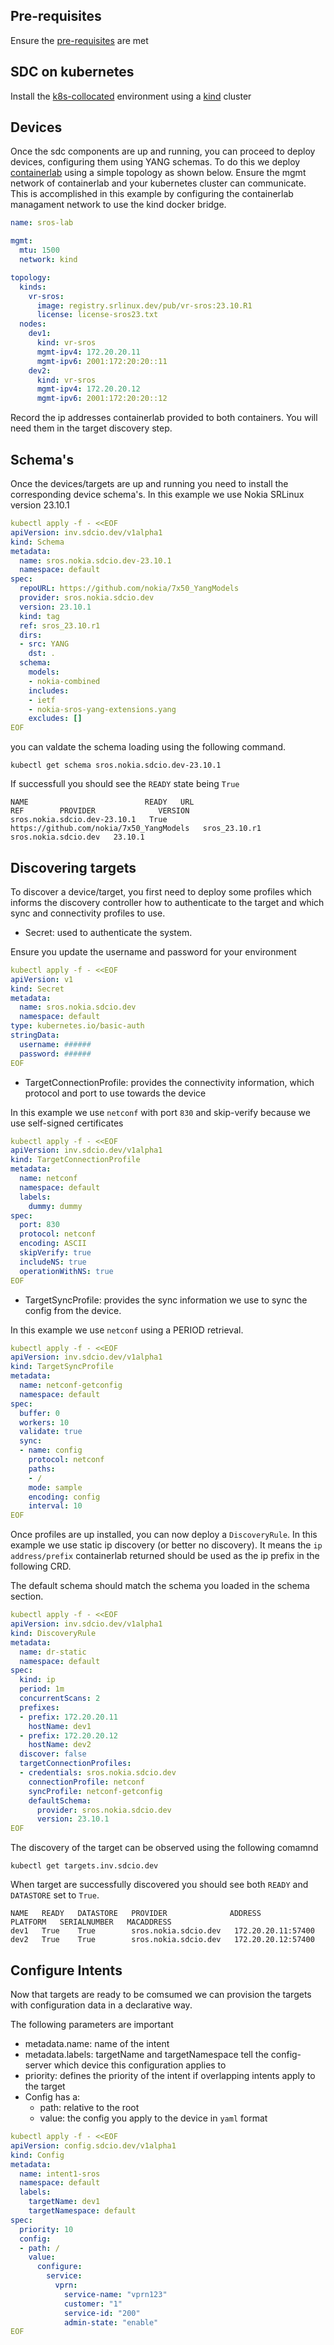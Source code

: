 <script type="text/javascript" src="https://viewer.diagrams.net/js/viewer-static.min.js" async></script>

## Pre-requisites

Ensure the [pre-requisites](../install/2_prereq.md) are met

## SDC on kubernetes

Install the [k8s-collocated](../install/3_k8s_collocated.md) environment using a [kind][kind] cluster 

## Devices

Once the sdc components are up and running, you can proceed to deploy devices, configuring them using YANG schemas. To do this we deploy [containerlab][containerlab] using a simple topology as shown below. Ensure the mgmt network of containerlab and your kubernetes cluster can communicate. This is accomplished in this example by configuring the containerlab managament network to use the kind docker bridge.

```yaml
name: sros-lab

mgmt:
  mtu: 1500
  network: kind

topology:
  kinds:
    vr-sros:
      image: registry.srlinux.dev/pub/vr-sros:23.10.R1
      license: license-sros23.txt
  nodes:
    dev1:
      kind: vr-sros
      mgmt-ipv4: 172.20.20.11
      mgmt-ipv6: 2001:172:20:20::11
    dev2:
      kind: vr-sros
      mgmt-ipv4: 172.20.20.12
      mgmt-ipv6: 2001:172:20:20::12
```

Record the ip addresses containerlab provided to both containers. You will need them in the target discovery step.

## Schema's

Once the devices/targets are up and running you need to install the corresponding device schema's. In this example we use Nokia SRLinux version 23.10.1


```yaml
kubectl apply -f - <<EOF
apiVersion: inv.sdcio.dev/v1alpha1
kind: Schema
metadata:
  name: sros.nokia.sdcio.dev-23.10.1
  namespace: default
spec:
  repoURL: https://github.com/nokia/7x50_YangModels
  provider: sros.nokia.sdcio.dev
  version: 23.10.1
  kind: tag
  ref: sros_23.10.r1
  dirs:
  - src: YANG
    dst: .
  schema:
    models:
    - nokia-combined
    includes:
    - ietf
    - nokia-sros-yang-extensions.yang
    excludes: []
EOF
```

you can valdate the schema loading using the following command.

```shell
kubectl get schema sros.nokia.sdcio.dev-23.10.1

```

If successfull you should see the `READY` state being `True`

```
NAME                          READY   URL                                            REF        PROVIDER              VERSION
sros.nokia.sdcio.dev-23.10.1   True    https://github.com/nokia/7x50_YangModels   sros_23.10.r1   sros.nokia.sdcio.dev   23.10.1
```

## Discovering targets

To discover a device/target, you first need to deploy some profiles which informs the discovery controller how to authenticate to the target and which sync and connectivity profiles to use.

- Secret: used to authenticate the system.

Ensure you update the username and password for your environment

```yaml
kubectl apply -f - <<EOF
apiVersion: v1
kind: Secret
metadata:
  name: sros.nokia.sdcio.dev 
  namespace: default
type: kubernetes.io/basic-auth
stringData:
  username: ######
  password: ######
EOF
```

- TargetConnectionProfile: provides the connectivity information, which protocol and port to use towards the device

In this example we use `netconf` with port `830` and skip-verify because we use self-signed certificates

```yaml
kubectl apply -f - <<EOF
apiVersion: inv.sdcio.dev/v1alpha1
kind: TargetConnectionProfile
metadata:
  name: netconf
  namespace: default
  labels:
    dummy: dummy
spec:
  port: 830
  protocol: netconf
  encoding: ASCII
  skipVerify: true
  includeNS: true
  operationWithNS: true
EOF
```

- TargetSyncProfile: provides the sync information we use to sync the config from the device.

In this example we use `netconf` using a PERIOD retrieval.

```yaml
kubectl apply -f - <<EOF
apiVersion: inv.sdcio.dev/v1alpha1
kind: TargetSyncProfile
metadata:
  name: netconf-getconfig
  namespace: default
spec:
  buffer: 0
  workers: 10
  validate: true
  sync:
  - name: config
    protocol: netconf
    paths:
    - /
    mode: sample
    encoding: config
    interval: 10
EOF
```
Once profiles are up installed, you can now deploy a `DiscoveryRule`. In this example we use static ip discovery (or better no discovery). It means the `ip address/prefix`  containerlab returned should be used as the ip prefix in the following CRD.

The default schema should match the schema you loaded in the schema section.

```yaml
kubectl apply -f - <<EOF
apiVersion: inv.sdcio.dev/v1alpha1
kind: DiscoveryRule
metadata:
  name: dr-static
  namespace: default
spec:
  kind: ip
  period: 1m
  concurrentScans: 2
  prefixes:
  - prefix: 172.20.20.11
    hostName: dev1
  - prefix: 172.20.20.12
    hostName: dev2
  discover: false
  targetConnectionProfiles:
  - credentials: sros.nokia.sdcio.dev 
    connectionProfile: netconf
    syncProfile: netconf-getconfig
    defaultSchema:
      provider: sros.nokia.sdcio.dev 
      version: 23.10.1
EOF
```

The discovery of the target can be observed using the following comamnd

```
kubectl get targets.inv.sdcio.dev
```

When target are successfully discovered you should see both `READY` and `DATASTORE` set to `True`.

```
NAME   READY   DATASTORE   PROVIDER              ADDRESS             PLATFORM   SERIALNUMBER   MACADDRESS
dev1   True    True        sros.nokia.sdcio.dev   172.20.20.11:57400
dev2   True    True        sros.nokia.sdcio.dev   172.20.20.12:57400
```

## Configure Intents

Now that targets are ready to be comsumed we can provision the targets with configuration data in a declarative way.

The following parameters are important
- metadata.name: name of the intent
- metadata.labels: targetName and targetNamespace tell the config-server which device this configuration applies to
- priority: defines the priority of the intent if overlapping intents apply to the target
- Config has a:
  - path: relative to the root
  - value: the config you apply to the device in `yaml` format

```yaml
kubectl apply -f - <<EOF
apiVersion: config.sdcio.dev/v1alpha1
kind: Config
metadata:
  name: intent1-sros
  namespace: default
  labels:
    targetName: dev1
    targetNamespace: default
spec:
  priority: 10
  config:
  - path: /
    value:
      configure:
        service:
          vprn:
            service-name: "vprn123"
            customer: "1"
            service-id: "200"
            admin-state: "enable"
EOF
```

[containerlab]: (https://containerlab.dev/install/)
[kind]: (https://kind.sigs.k8s.io/)
